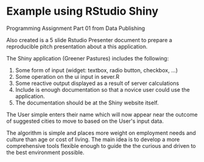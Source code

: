 Example using RStudio Shiny
============

Programming Assignment Part 01 from Data Publishing

Also created is a 5 slide Rstudio Presenter document to prepare a reproducible pitch presentation about a this application. 
  
The Shiny application (Greener Pastures) includes the following:

1. Some form of input (widget: textbox, radio button, checkbox, ...)
2. Some operation on the ui input in sever.R
3. Some reactive output displayed as a result of server calculations
4. Include is enough documentation so that a novice user could use the application.
5. The documentation should be at the Shiny website itself. 

The User simple enters their name which will now appear near the outcome of suggested cities to move to based on the User's input data.

The algorithm is simple and places more weight on employment needs and culture than age or cost of living.
The main idea is to develop a more comprehensive tools flexible enough to guide the the curious and driven to the best environment possible.